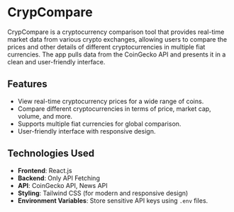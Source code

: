 # CrypCompare

CrypCompare is a cryptocurrency comparison tool that provides real-time market data from various crypto exchanges, allowing users to compare the prices and other details of different cryptocurrencies in multiple fiat currencies. The app pulls data from the CoinGecko API and presents it in a clean and user-friendly interface.

## Features

- View real-time cryptocurrency prices for a wide range of coins.
- Compare different cryptocurrencies in terms of price, market cap, volume, and more.
- Supports multiple fiat currencies for global comparison.
- User-friendly interface with responsive design.

## Technologies Used

- **Frontend**: React.js
- **Backend**: Only API Fetching
- **API**: CoinGecko API, News API
- **Styling**: Tailwind CSS (for modern and responsive design)
- **Environment Variables**: Store sensitive API keys using `.env` files.

